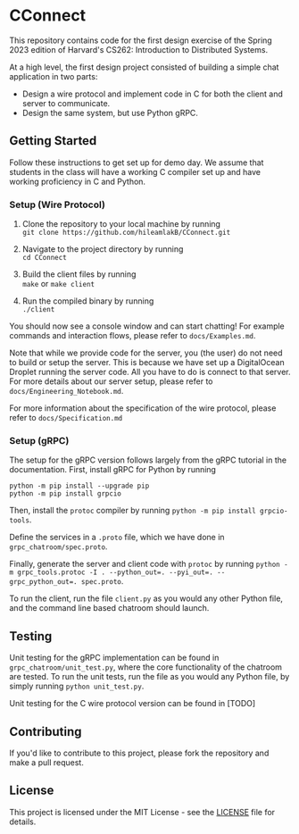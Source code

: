 # CConnect
This repository contains code for the first design exercise of the Spring 2023 edition of Harvard's CS262: Introduction to Distributed Systems.

At a high level, the first design project consisted of building a simple chat application in two parts:
* Design a wire protocol and implement code in C for both the client and server to communicate.
* Design the same system, but use Python gRPC.

## Getting Started
Follow these instructions to get set up for demo day. We assume that students in the class will have a working C compiler set up and have working proficiency in C and Python.

### Setup (Wire Protocol)
1. Clone the repository to your local machine by running  
`git clone https://github.com/hileamlakB/CConnect.git`

2. Navigate to the project directory by running  
`cd CConnect`

3. Build the client files by running  
`make` or `make client`

4. Run the compiled binary by running  
`./client`

You should now see a console window and can start chatting! For example commands and interaction flows, please refer to `docs/Examples.md`.

Note that while we provide code for the server, you (the user) do not need to build or setup the server. This is because we have set up a DigitalOcean Droplet running the server code. All you have to do is connect to that server. For more details about our server setup, please refer to `docs/Engineering_Notebook.md`.

For more information about the specification of the wire protocol, please refer to `docs/Specification.md`

### Setup (gRPC)

The setup for the gRPC version follows largely from the gRPC tutorial in the documentation. First, install gRPC for Python by running
```
python -m pip install --upgrade pip
python -m pip install grpcio
```
Then, install the `protoc` compiler by running `python -m pip install grpcio-tools`.

Define the services in a `.proto` file, which we have done in `grpc_chatroom/spec.proto`.

Finally, generate the server and client code with `protoc` by running `python -m grpc_tools.protoc -I . --python_out=. --pyi_out=. --grpc_python_out=. spec.proto`.

To run the client, run the file `client.py` as you would any other Python file, and the command line based chatroom should launch.

## Testing

Unit testing for the gRPC implementation can be found in `grpc_chatroom/unit_test.py`, where the core functionality of the chatroom are tested. To run the unit tests, run the file as you would any Python file, by simply running `python unit_test.py`.

Unit testing for the C wire protocol version can be found in [TODO]

## Contributing
If you'd like to contribute to this project, please fork the repository and make a pull request.

## License
This project is licensed under the MIT License - see the [LICENSE](LICENSE) file for details.
